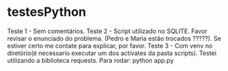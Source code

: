 # testesPython

Teste 1 - Sem comentários.
Teste 2 - Script utilizado no SQLITE. Favor revisar o enunciado do problema. (Pedro e Maria estão trocados ?????). Se estiver certo me contate para explicar, por favor. 
Teste 3 - Com venv no diretório(é necessario executar um dos activates da pasta scripts). Testei utilizando a biblioteca requests. Para rodar: python app.py
